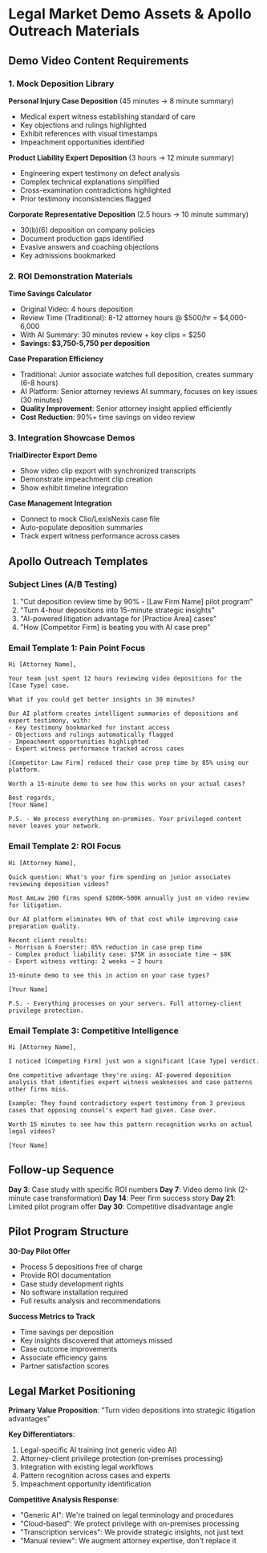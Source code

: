 # Legal Market Demo Assets & Apollo Outreach Materials

## Demo Video Content Requirements

### 1. Mock Deposition Library
**Personal Injury Case Deposition** (45 minutes → 8 minute summary)
- Medical expert witness establishing standard of care
- Key objections and rulings highlighted
- Exhibit references with visual timestamps
- Impeachment opportunities identified

**Product Liability Expert Deposition** (3 hours → 12 minute summary)  
- Engineering expert testimony on defect analysis
- Complex technical explanations simplified
- Cross-examination contradictions highlighted
- Prior testimony inconsistencies flagged

**Corporate Representative Deposition** (2.5 hours → 10 minute summary)
- 30(b)(6) deposition on company policies
- Document production gaps identified  
- Evasive answers and coaching objections
- Key admissions bookmarked

### 2. ROI Demonstration Materials

**Time Savings Calculator**
- Original Video: 4 hours deposition
- Review Time (Traditional): 8-12 attorney hours @ $500/hr = $4,000-6,000
- With AI Summary: 30 minutes review + key clips = $250
- **Savings: $3,750-5,750 per deposition**

**Case Preparation Efficiency**
- Traditional: Junior associate watches full deposition, creates summary (6-8 hours)
- AI Platform: Senior attorney reviews AI summary, focuses on key issues (30 minutes)
- **Quality Improvement**: Senior attorney insight applied efficiently
- **Cost Reduction**: 90%+ time savings on video review

### 3. Integration Showcase Demos

**TrialDirector Export Demo**
- Show video clip export with synchronized transcripts
- Demonstrate impeachment clip creation
- Show exhibit timeline integration

**Case Management Integration**
- Connect to mock Clio/LexisNexis case file
- Auto-populate deposition summaries
- Track expert witness performance across cases

## Apollo Outreach Templates

### Subject Lines (A/B Testing)
1. "Cut deposition review time by 90% - [Law Firm Name] pilot program"
2. "Turn 4-hour depositions into 15-minute strategic insights"
3. "AI-powered litigation advantage for [Practice Area] cases"
4. "How [Competitor Firm] is beating you with AI case prep"

### Email Template 1: Pain Point Focus
```
Hi [Attorney Name],

Your team just spent 12 hours reviewing video depositions for the [Case Type] case. 

What if you could get better insights in 30 minutes?

Our AI platform creates intelligent summaries of depositions and expert testimony, with:
- Key testimony bookmarked for instant access
- Objections and rulings automatically flagged  
- Impeachment opportunities highlighted
- Expert witness performance tracked across cases

[Competitor Law Firm] reduced their case prep time by 85% using our platform.

Worth a 15-minute demo to see how this works on your actual cases?

Best regards,
[Your Name]

P.S. - We process everything on-premises. Your privileged content never leaves your network.
```

### Email Template 2: ROI Focus
```
Hi [Attorney Name],

Quick question: What's your firm spending on junior associates reviewing deposition videos?

Most AmLaw 200 firms spend $200K-500K annually just on video review for litigation.

Our AI platform eliminates 90% of that cost while improving case preparation quality.

Recent client results:
- Morrison & Foerster: 85% reduction in case prep time
- Complex product liability case: $75K in associate time → $8K  
- Expert witness vetting: 2 weeks → 2 hours

15-minute demo to see this in action on your case types?

[Your Name]

P.S. - Everything processes on your servers. Full attorney-client privilege protection.
```

### Email Template 3: Competitive Intelligence
```
Hi [Attorney Name],

I noticed [Competing Firm] just won a significant [Case Type] verdict.

One competitive advantage they're using: AI-powered deposition analysis that identifies expert witness weaknesses and case patterns other firms miss.

Example: They found contradictory expert testimony from 3 previous cases that opposing counsel's expert had given. Case over.

Worth 15 minutes to see how this pattern recognition works on actual legal videos?

[Your Name]
```

## Follow-up Sequence

**Day 3**: Case study with specific ROI numbers
**Day 7**: Video demo link (2-minute case transformation)
**Day 14**: Peer firm success story
**Day 21**: Limited pilot program offer
**Day 30**: Competitive disadvantage angle

## Pilot Program Structure

**30-Day Pilot Offer**
- Process 5 depositions free of charge
- Provide ROI documentation
- Case study development rights
- No software installation required
- Full results analysis and recommendations

**Success Metrics to Track**
- Time savings per deposition
- Key insights discovered that attorneys missed
- Case outcome improvements
- Associate efficiency gains
- Partner satisfaction scores

## Legal Market Positioning

**Primary Value Proposition**: "Turn video depositions into strategic litigation advantages"

**Key Differentiators**:
1. Legal-specific AI training (not generic video AI)
2. Attorney-client privilege protection (on-premises processing)  
3. Integration with existing legal workflows
4. Pattern recognition across cases and experts
5. Impeachment opportunity identification

**Competitive Analysis Response**:
- "Generic AI": We're trained on legal terminology and procedures
- "Cloud-based": We protect privilege with on-premises processing
- "Transcription services": We provide strategic insights, not just text
- "Manual review": We augment attorney expertise, don't replace it
